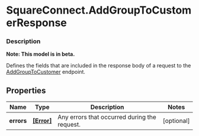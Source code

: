 # SquareConnect.AddGroupToCustomerResponse

### Description
**Note: This model is in beta.**

Defines the fields that are included in the response body of a request to the [AddGroupToCustomer](#endpoint-addgrouptocustomer) endpoint.

## Properties
Name | Type | Description | Notes
------------ | ------------- | ------------- | -------------
**errors** | [**[Error]**](Error.md) | Any errors that occurred during the request. | [optional] 


